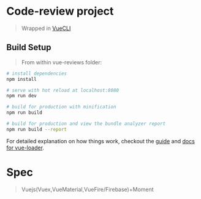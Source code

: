 # Code-review project
> Wrapped in [VueCLI](https://github.com/vuejs/vue-cli)

## Build Setup
> From within vue-reviews folder:

``` bash
# install dependencies
npm install

# serve with hot reload at localhost:8080
npm run dev

# build for production with minification
npm run build

# build for production and view the bundle analyzer report
npm run build --report
```

For detailed explanation on how things work, checkout the [guide](http://vuejs-templates.github.io/webpack/) and [docs for vue-loader](http://vuejs.github.io/vue-loader).

# Spec
> Vuejs(Vuex,VueMaterial,VueFire/Firebase)+Moment